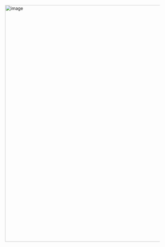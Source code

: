 
<img width="1366" height="768" alt="image" src="https://github.com/user-attachments/assets/eadc966e-6ac6-4966-abba-a1daa0fca1b9" />
